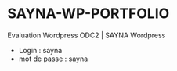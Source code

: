# SAYNA-WP-PORTFOLIO
Evaluation Wordpress ODC2 | SAYNA
Wordpress
 - Login : sayna
 - mot de passe : sayna
